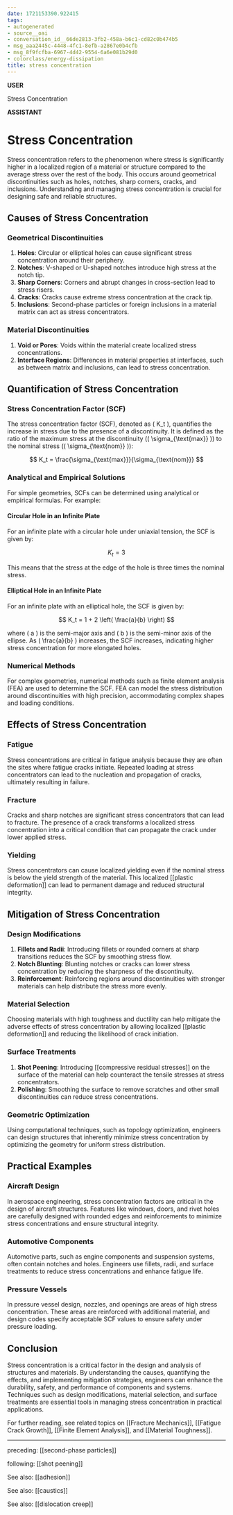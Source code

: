 ```yaml
---
date: 1721153390.922415
tags:
- autogenerated
- source__oai
- conversation_id__66de2813-3fb2-458a-b6c1-cd82c0b474b5
- msg_aaa2445c-4448-4fc1-8efb-a2867e0b4cfb
- msg_8f9fcfba-6967-4d42-9554-6a6e081b29d0
- colorclass/energy-dissipation
title: stress concentration
---
```


**USER**

Stress Concentration


**ASSISTANT**

# Stress Concentration

Stress concentration refers to the phenomenon where stress is significantly higher in a localized region of a material or structure compared to the average stress over the rest of the body. This occurs around geometrical discontinuities such as holes, notches, sharp corners, cracks, and inclusions. Understanding and managing stress concentration is crucial for designing safe and reliable structures.

## Causes of Stress Concentration

### Geometrical Discontinuities

1. **Holes**: Circular or elliptical holes can cause significant stress concentration around their periphery.
2. **Notches**: V-shaped or U-shaped notches introduce high stress at the notch tip.
3. **Sharp Corners**: Corners and abrupt changes in cross-section lead to stress risers.
4. **Cracks**: Cracks cause extreme stress concentration at the crack tip.
5. **Inclusions**: Second-phase particles or foreign inclusions in a material matrix can act as stress concentrators.

### Material Discontinuities

1. **Void or Pores**: Voids within the material create localized stress concentrations.
2. **Interface Regions**: Differences in material properties at interfaces, such as between matrix and inclusions, can lead to stress concentration.

## Quantification of Stress Concentration

### Stress Concentration Factor (SCF)

The stress concentration factor (SCF), denoted as \( K_t \), quantifies the increase in stress due to the presence of a discontinuity. It is defined as the ratio of the maximum stress at the discontinuity (\( \sigma_{\text{max}} \)) to the nominal stress (\( \sigma_{\text{nom}} \)):

$$
K_t = \frac{\sigma_{\text{max}}}{\sigma_{\text{nom}}}
$$

### Analytical and Empirical Solutions

For simple geometries, SCFs can be determined using analytical or empirical formulas. For example:

#### Circular Hole in an Infinite Plate

For an infinite plate with a circular hole under uniaxial tension, the SCF is given by:

$$
K_t = 3
$$

This means that the stress at the edge of the hole is three times the nominal stress.

#### Elliptical Hole in an Infinite Plate

For an infinite plate with an elliptical hole, the SCF is given by:

$$
K_t = 1 + 2 \left( \frac{a}{b} \right)
$$

where \( a \) is the semi-major axis and \( b \) is the semi-minor axis of the ellipse. As \( \frac{a}{b} \) increases, the SCF increases, indicating higher stress concentration for more elongated holes.

### Numerical Methods

For complex geometries, numerical methods such as finite element analysis (FEA) are used to determine the SCF. FEA can model the stress distribution around discontinuities with high precision, accommodating complex shapes and loading conditions.

## Effects of Stress Concentration

### Fatigue

Stress concentrations are critical in fatigue analysis because they are often the sites where fatigue cracks initiate. Repeated loading at stress concentrators can lead to the nucleation and propagation of cracks, ultimately resulting in failure.

### Fracture

Cracks and sharp notches are significant stress concentrators that can lead to fracture. The presence of a crack transforms a localized stress concentration into a critical condition that can propagate the crack under lower applied stress.

### Yielding

Stress concentrators can cause localized yielding even if the nominal stress is below the yield strength of the material. This localized [[plastic deformation]] can lead to permanent damage and reduced structural integrity.

## Mitigation of Stress Concentration

### Design Modifications

1. **Fillets and Radii**: Introducing fillets or rounded corners at sharp transitions reduces the SCF by smoothing stress flow.
2. **Notch Blunting**: Blunting notches or cracks can lower stress concentration by reducing the sharpness of the discontinuity.
3. **Reinforcement**: Reinforcing regions around discontinuities with stronger materials can help distribute the stress more evenly.

### Material Selection

Choosing materials with high toughness and ductility can help mitigate the adverse effects of stress concentration by allowing localized [[plastic deformation]] and reducing the likelihood of crack initiation.

### Surface Treatments

1. **Shot Peening**: Introducing [[compressive residual stresses]] on the surface of the material can help counteract the tensile stresses at stress concentrators.
2. **Polishing**: Smoothing the surface to remove scratches and other small discontinuities can reduce stress concentrations.

### Geometric Optimization

Using computational techniques, such as topology optimization, engineers can design structures that inherently minimize stress concentration by optimizing the geometry for uniform stress distribution.

## Practical Examples

### Aircraft Design

In aerospace engineering, stress concentration factors are critical in the design of aircraft structures. Features like windows, doors, and rivet holes are carefully designed with rounded edges and reinforcements to minimize stress concentrations and ensure structural integrity.

### Automotive Components

Automotive parts, such as engine components and suspension systems, often contain notches and holes. Engineers use fillets, radii, and surface treatments to reduce stress concentrations and enhance fatigue life.

### Pressure Vessels

In pressure vessel design, nozzles, and openings are areas of high stress concentration. These areas are reinforced with additional material, and design codes specify acceptable SCF values to ensure safety under pressure loading.

## Conclusion

Stress concentration is a critical factor in the design and analysis of structures and materials. By understanding the causes, quantifying the effects, and implementing mitigation strategies, engineers can enhance the durability, safety, and performance of components and systems. Techniques such as design modifications, material selection, and surface treatments are essential tools in managing stress concentration in practical applications.

For further reading, see related topics on [[Fracture Mechanics]], [[Fatigue Crack Growth]], [[Finite Element Analysis]], and [[Material Toughness]].


---

preceding: [[second-phase particles]]  


following: [[shot peening]]

See also: [[adhesion]]


See also: [[caustics]]


See also: [[dislocation creep]]